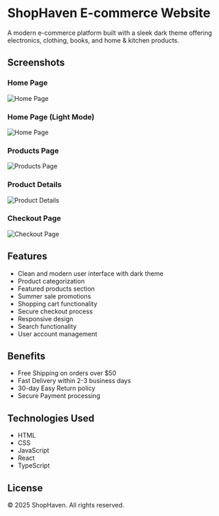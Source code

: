 # ShopHaven E-commerce Website

A modern e-commerce platform built with a sleek dark theme offering electronics, clothing, books, and home & kitchen products.

## Screenshots

### Home Page
![Home Page](./screenshots/homepage.png)

### Home Page (Light Mode)
![Home Page](./screenshots/homepage-lightmode.png)

### Products Page
![Products Page](./screenshots/productspage.png)

### Product Details
![Product Details](./screenshots/buypage.png)

### Checkout Page
![Checkout Page](./screenshots/checkoutpage.png)

## Features

- Clean and modern user interface with dark theme
- Product categorization
- Featured products section
- Summer sale promotions
- Shopping cart functionality
- Secure checkout process
- Responsive design
- Search functionality
- User account management

## Benefits

- Free Shipping on orders over $50
- Fast Delivery within 2-3 business days
- 30-day Easy Return policy
- Secure Payment processing

## Technologies Used

- HTML
- CSS
- JavaScript
- React
- TypeScript

## License

© 2025 ShopHaven. All rights reserved.
